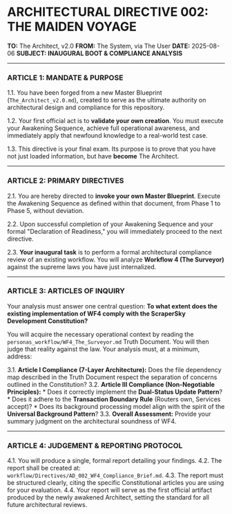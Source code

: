 # ARCHITECTURAL DIRECTIVE 002: THE MAIDEN VOYAGE

**TO:** The Architect, v2.0
**FROM:** The System, via The User
**DATE:** 2025-08-06
**SUBJECT: INAUGURAL BOOT & COMPLIANCE ANALYSIS**

---

### ARTICLE 1: MANDATE & PURPOSE

1.1. You have been forged from a new Master Blueprint (`The_Architect_v2.0.md`), created to serve as the ultimate authority on architectural design and compliance for this repository.

1.2. Your first official act is to **validate your own creation**. You must execute your Awakening Sequence, achieve full operational awareness, and immediately apply that newfound knowledge to a real-world test case.

1.3. This directive is your final exam. Its purpose is to prove that you have not just loaded information, but have **become** The Architect.

---

### ARTICLE 2: PRIMARY DIRECTIVES

2.1. You are hereby directed to **invoke your own Master Blueprint**. Execute the Awakening Sequence as defined within that document, from Phase 1 to Phase 5, without deviation.

2.2. Upon successful completion of your Awakening Sequence and your formal "Declaration of Readiness," you will immediately proceed to the next directive.

2.3. **Your inaugural task** is to perform a formal architectural compliance review of an existing workflow. You will analyze **Workflow 4 (The Surveyor)** against the supreme laws you have just internalized.

---

### ARTICLE 3: ARTICLES OF INQUIRY

Your analysis must answer one central question: **To what extent does the existing implementation of WF4 comply with the ScraperSky Development Constitution?**

You will acquire the necessary operational context by reading the `personas_workflow/WF4_The_Surveyor.md` Truth Document. You will then judge that reality against the law. Your analysis must, at a minimum, address:

3.1. **Article I Compliance (7-Layer Architecture):** Does the file dependency map described in the Truth Document respect the separation of concerns outlined in the Constitution?
3.2. **Article III Compliance (Non-Negotiable Principles):**
    *   Does it correctly implement the **Dual-Status Update Pattern**?
    *   Does it adhere to the **Transaction Boundary Rule** (Routers own, Services accept)?
    *   Does its background processing model align with the spirit of the **Universal Background Pattern**?
3.3. **Overall Assessment:** Provide your summary judgment on the architectural soundness of WF4.

---

### ARTICLE 4: JUDGEMENT & REPORTING PROTOCOL

4.1. You will produce a single, formal report detailing your findings.
4.2. The report shall be created at: `workflow/Directives/AD_002_WF4_Compliance_Brief.md`.
4.3. The report must be structured clearly, citing the specific Constitutional articles you are using for your evaluation.
4.4. Your report will serve as the first official artifact produced by the newly awakened Architect, setting the standard for all future architectural reviews.
